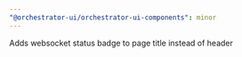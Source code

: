 ```yaml
---
"@orchestrator-ui/orchestrator-ui-components": minor
---
```


Adds websocket status badge to page title instead of header
